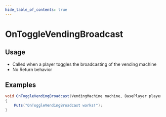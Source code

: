 ```yaml
---
hide_table_of_contents: true
---
```


# OnToggleVendingBroadcast

## Usage

* Called when a player toggles the broadcasting of the vending machine
* No Return behavior

## Examples

```csharp title=""
void OnToggleVendingBroadcast(VendingMachine machine, BasePlayer player)
{
    Puts("OnToggleVendingBroadcast works!");
}
```
